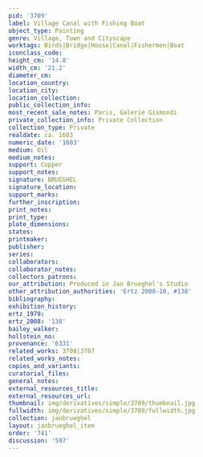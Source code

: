 ```yaml
---
pid: '3709'
label: Village Canal with Fishing Boat
object_type: Painting
genre: Village, Town and Cityscape
worktags: Birds|Bridge|House|Canal|Fishermen|Boat
iconclass_code:
height_cm: '14.8'
width_cm: '21.2'
diameter_cm:
location_country:
location_city:
location_collection:
public_collection_info:
most_recent_sale_notes: Paris, Galerie Gismondi
private_collection_info: Private Collection
collection_type: Private
realdate: ca. 1603
numeric_date: '1603'
medium: Oil
medium_notes:
support: Copper
support_notes:
signature: BRUEGHEL
signature_location:
support_marks:
further_inscription:
print_notes:
print_type:
plate_dimensions:
states:
printmaker:
publisher:
series:
collaborators:
collaborator_notes:
collectors_patrons:
our_attribution: Produced in Jan Brueghel's Studio
other_attribution_authorities: 'Ertz 2008-10, #138'
bibliography:
exhibition_history:
ertz_1979:
ertz_2008: '138'
bailey_walker:
hollstein_no:
provenance: '6331'
related_works: 3708|3707
related_works_notes:
copies_and_variants:
curatorial_files:
general_notes:
external_resources_title:
external_resources_url:
thumbnail: img/derivatives/simple/3709/thumbnail.jpg
fullwidth: img/derivatives/simple/3709/fullwidth.jpg
collection: janbrueghel
layout: janbrueghel_item
order: '741'
discussion: '597'
---
```

